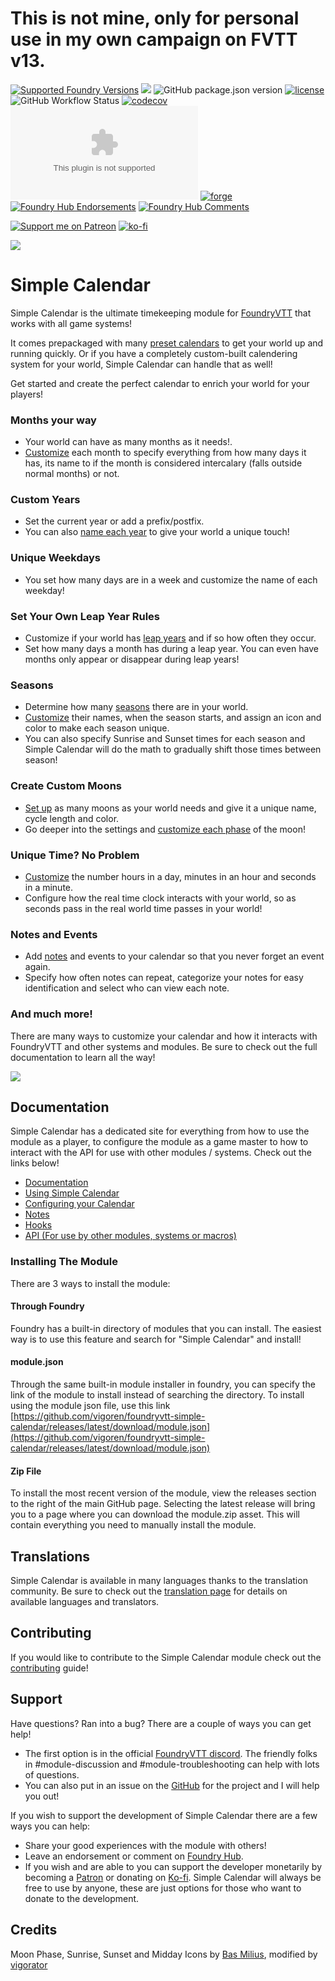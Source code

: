 # This is not mine, only for personal use in my own campaign on FVTT v13.

[![Supported Foundry Versions](https://img.shields.io/endpoint?url=https://foundryshields.com/version?url=https://github.com/vigoren/foundryvtt-simple-calendar/releases/latest/download/module.json)](https://foundryvtt.com/releases/)
![](https://img.shields.io/endpoint?url=https%3A%2F%2Ffoundryshields.com%2Fsystem%3FnameType%3Dfull%26showVersion%3D1%26url%3Dhttps%3A%2F%2Fraw.githubusercontent.com%2Fvigoren%2Ffoundryvtt-simple-calendar%2Fmain%2Fsrc%2Fmodule.json)
![GitHub package.json version](https://img.shields.io/github/package-json/v/vigoren/foundryvtt-simple-calendar)
[![license](https://img.shields.io/badge/license-MIT-blue)](https://github.com/vigoren/foundryvtt-simple-calendar/blob/main/LICENSE)
![GitHub Workflow Status](https://img.shields.io/github/actions/workflow/status/vigoren/foundryvtt-simple-calendar/node.js.yml)
[![codecov](https://codecov.io/gh/vigoren/foundryvtt-simple-calendar/branch/main/graph/badge.svg?token=43TJ117WP1)](https://codecov.io/gh/vigoren/foundryvtt-simple-calendar)
[![GitHub release (latest by date)](https://img.shields.io/github/downloads/vigoren/foundryvtt-simple-calendar/latest/module.zip)](https://github.com/vigoren/foundryvtt-simple-calendar/releases/latest)
[![forge](https://img.shields.io/badge/dynamic/json?label=Forge%20Installs&query=package.installs&suffix=%&url=https://forge-vtt.com/api/bazaar/package/foundryvtt-simple-calendar&colorB=3d8b41)](https://forge-vtt.com/bazaar#package=foundryvtt-simple-calendar)
[![Foundry Hub Endorsements](https://img.shields.io/endpoint?logoColor=white&url=https://www.foundryvtt-hub.com/wp-json/hubapi/v1/package/foundryvtt-simple-calendar/shield/endorsements)](https://www.foundryvtt-hub.com/package/foundryvtt-simple-calendar/)
[![Foundry Hub Comments](https://img.shields.io/endpoint?logoColor=white&url=https://www.foundryvtt-hub.com/wp-json/hubapi/v1/package/foundryvtt-simple-calendar/shield/comments)](https://www.foundryvtt-hub.com/package/foundryvtt-simple-calendar/)

[![Support me on Patreon](https://img.shields.io/endpoint.svg?url=https%3A%2F%2Fshieldsio-patreon.vercel.app%2Fapi%3Fusername%3Dvigorator%26type%3Dpatrons&style=flat)](https://patreon.com/vigorator)
[![ko-fi](https://img.shields.io/badge/%20-Support%20me%20on%20Ko--fi-%23FF5E5B?style=flat&logo=ko-fi&logoColor=white)](https://ko-fi.com/A0A546HOX)


![](./src/assets/logo.png)
# Simple Calendar 

Simple Calendar is the ultimate timekeeping module for [FoundryVTT](https://foundryvtt.com/) that works with all game systems!

It comes prepackaged with many [preset calendars](https://simplecalendar.info/docs/calendar-configuration/quick-setup#choose-a-predefined-calendar) to get your world up and running quickly. Or if you have a completely custom-built calendering system for your world, Simple Calendar can handle that as well!

Get started and create the perfect calendar to enrich your world for your players!

### Months your way

* Your world can have as many months as it needs!.
* [Customize](https://simplecalendar.info/docs/calendar-configuration/month-settings) each month to specify everything from how many days it has, its name to if the month is considered intercalary (falls outside normal months) or not.

### Custom Years

* Set the current year or add a prefix/postfix.
* You can also [name each year](https://simplecalendar.info/docs/calendar-configuration/year-settings#year-names) to give your world a unique touch!

### Unique Weekdays

* You set how many days are in a week and customize the name of each weekday!

### Set Your Own Leap Year Rules

* Customize if your world has [leap years](https://simplecalendar.info/docs/calendar-configuration/leap-year-settings) and if so how often they occur.
* Set how many days a month has during a leap year. You can even have months only appear or disappear during leap years!

### Seasons

* Determine how many [seasons](https://simplecalendar.info/docs/calendar-configuration/season-settings) there are in your world.
* [Customize](https://simplecalendar.info/docs/calendar-configuration/season-settings) their names, when the season starts, and assign an icon and color to make each season unique.
* You can also specify Sunrise and Sunset times for each season and Simple Calendar will do the math to gradually shift those times between season!

### Create Custom Moons

* [Set up](https://simplecalendar.info/docs/calendar-configuration/moon-settings) as many moons as your world needs and give it a unique name, cycle length and color.
* Go deeper into the settings and [customize each phase](https://simplecalendar.info/docs/calendar-configuration/moon-settings#phases) of the moon!

### Unique Time? No Problem

* [Customize](https://simplecalendar.info/docs/calendar-configuration/time-settings) the number hours in a day, minutes in an hour and seconds in a minute.
* Configure how the real time clock interacts with your world, so as seconds pass in the real world time passes in your world!

### Notes and Events

* Add [notes](https://simplecalendar.info/docs/using-sc/notes/) and events to your calendar so that you never forget an event again.
* Specify how often notes can repeat, categorize your notes for easy identification and select who can view each note.

### And much more!

There are many ways to customize your calendar and how it interacts with FoundryVTT and other systems and modules. Be sure to check out the full documentation to learn all the way!


![](./simple-calendar-docs/docs/images/sc-v2-themes.gif)

## Documentation

Simple Calendar has a dedicated site for everything from how to use the module as a player, to configure the module as a game master to how to interact with the API for use with other modules / systems. Check out the links below!

- [Documentation](https://simplecalendar.info/)
- [Using Simple Calendar](https://simplecalendar.info/docs/category/using-simple-calendar)
- [Configuring your Calendar](https://simplecalendar.info/docs/category/calendar-configuration)
- [Notes](https://simplecalendar.info/docs/using-sc/notes/)
- [Hooks](https://simplecalendar.info/docs/developing-with-sc/api/namespaces/SimpleCalendar.Hooks)
- [API (For use by other modules, systems or macros)](https://simplecalendar.info/docs/developing-with-sc/api/namespaces/SimpleCalendar.api)

### Installing The Module

There are 3 ways to install the module:

#### Through Foundry

Foundry has a built-in directory of modules that you can install. The easiest way is to use this feature and search for "Simple Calendar" and install!

#### module.json

Through the same built-in module installer in foundry, you can specify the link of the module to install instead of searching the directory. To install using the module json file, use this link [https://github.com/vigoren/foundryvtt-simple-calendar/releases/latest/download/module.json](https://github.com/vigoren/foundryvtt-simple-calendar/releases/latest/download/module.json)

#### Zip File

To install the most recent version of the module, view the releases section to the right of the main GitHub page. 
Selecting the latest release will bring you to a page where you can download the module.zip asset. This will contain everything you need to manually install the module.

## Translations

Simple Calendar is available in many languages thanks to the translation community. Be sure to check out the [translation page](./simple-calendar-docs/docs/translations.md) for details on available languages and translators.

## Contributing

If you would like to contribute to the Simple Calendar module check out the [contributing](./CONTRIBUTING.md) guide!

## Support

Have questions? Ran into a bug? There are a couple of ways you can get help!

* The first option is in the official [FoundryVTT discord](https://discord.gg/foundryvtt). The friendly folks in #module-discussion and #module-troubleshooting can help with lots of questions.
* You can also put in an issue on the [GitHub](https://github.com/vigoren/foundryvtt-simple-calendar) for the project and I will help you out!

If you wish to support the development of Simple Calendar there are a few ways you can help:

* Share your good experiences with the module with others!
* Leave an endorsement or comment on [Foundry Hub](https://www.foundryvtt-hub.com/package/foundryvtt-simple-calendar/).
* If you wish and are able to you can support the developer monetarily by becoming a [Patron](https://www.patreon.com/vigorator) or donating on [Ko-fi](https://ko-fi.com/vigorator). Simple Calendar will always be free to use by anyone, these are just options for those who want to donate to the development.

## Credits

Moon Phase, Sunrise, Sunset and Midday Icons by [Bas Milius](https://github.com/basmilius/weather-icons), modified by [vigorator](https://github.com/vigoren)
